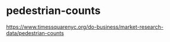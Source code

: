 # pedestrian-counts


https://www.timessquarenyc.org/do-business/market-research-data/pedestrian-counts
